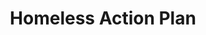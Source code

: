 ---
layout: bos_content
permalink: /featured-analysis/housing-homeless-action-plan/
title: Homeless Action Plan
components:
- breadcrumbs:
  - title: Home
    url: "/"
  - title: Budget
    url: "/budget"
  - title: Featured Analysis
    url: "/featured-analysis/"
  - current: Homeless Action Plan
  - published: 4/13/17
- intro:
  - title: Implementing Boston’s Homeless Action Plan
    short_desc: >
      With the 2015 publication of Boston’s Way Home, the City’s plan to end chronic 
      and veteran homelessness, Mayor Walsh reinforced the City’s commitment to the 
      most vulnerable populations in our community.
    description: >
      Boston’s Way Home calls for a single, integrated homeless system, which will 
      not only quickly move homeless individuals from Boston's streets and shelters 
      into permanent housing, but also provide them the support they need to 
      remain stable.
    sidebar_menu: true
- text_block:
  - title: Supporting Boston’s Way Home
- text_col_2:
  - col: >
      <h5>Increased funding</h5>
      <p>As part of the Boston’s Way Home and Boston Homes for the Brave initiatives, 
      Boston has housed 842 homeless veterans since July 2014, and put an end to chronic 
      veteran homelessness in Boston. In addition, of all major cities in the U.S., 
      Boston has the second lowest rate of unsheltered homeless veterans. <blockquote>To 
      support Boston’s Way Home, Mayor Walsh’s FY18 budget includes an increase of 
      $150,000 in general funds to provide support services for veterans not eligible 
      for VA programs, and an investment of $50,000 in federal funds to modify the 
      City’s Homebuyer Financial Assistance Program to provide down payment 
      assistance to veterans.</blockquote></p> 
  - col: >
      <h5>Ending chronic homelessness</h5>
      <p>Because of its commitment to ongoing investments in housing and services, 
      Boston maintains the lowest rate of unsheltered people experiencing homelessness 
      among all major US cities, and the lowest rate of unsheltered homelessness among 
      individuals with chronic patterns of homelessness. Although the City, working with 
      its partners, has been able to house more than 1,000 formerly homeless individuals 
      in the last two years, Boston also serves as a regional hub for services, which 
      continues to increase the need for homeless housing supports. </p>
      <p>Mayor Walsh’s FY18 budget includes more than $25 million in both City and external 
      resources to continue the City’s efforts to end chronic homelessness and provide 
      supportive housing services to formerly homeless individuals.</p>
- grid:
  - grid_title: More budget analysis
  - title: Handy dandy title
    body: >
      Tempting copy that would make someone click this featured analysis card.
    img: https://www.boston.gov/sites/default/files/styles/grid_card_image/public/allston2.jpg?itok=jMsIfnJ6
    link: /#/
  - title: This one's witty, too
    body: >
      Tempting copy that would make someone click this featured analysis card.
    img: https://www.boston.gov/sites/default/files/styles/grid_card_image/public/backbay5.jpg?itok=sA4Mz_05
    link: /#/
  - title: Rumple Stiltskin
    body: >
      Tempting copy that would make someone click this featured analysis card.
    img: https://www.boston.gov/sites/default/files/styles/grid_card_image/public/bayvillage3.jpg?itok=iDf79UIP
    link: /#/
---